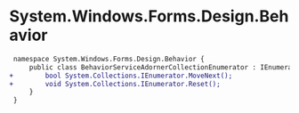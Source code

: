 # System.Windows.Forms.Design.Behavior

``` diff
 namespace System.Windows.Forms.Design.Behavior {
     public class BehaviorServiceAdornerCollectionEnumerator : IEnumerator {
+        bool System.Collections.IEnumerator.MoveNext();
+        void System.Collections.IEnumerator.Reset();
     }
 }
```
